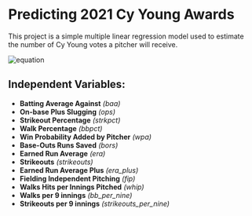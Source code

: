 # Predicting 2021 Cy Young Awards

This project is a simple multiple linear regression model used to 
estimate the number of Cy Young votes a pitcher will receive.

![equation](https://miro.medium.com/max/1400/1*jOjxZ5g0RFJN0PqdR-G-Ug.png)

## Independent Variables:
* __Batting Average Against__ _(baa)_
* __On-base Plus Slugging__ _(ops)_
* __Strikeout Percentage__ _(strkpct)_
* __Walk Percentage__ _(bbpct)_
* __Win Probability Added by Pitcher__ _(wpa)_
* __Base-Outs Runs Saved__ _(bors)_
* __Earned Run Average__ _(era)_
* __Strikeouts__ _(strikeouts)_
* __Earned Run Average Plus__ _(era_plus)_
* __Fielding Independent Pitching__ _(fip)_
* __Walks Hits per Innings Pitched__ _(whip)_
* __Walks per 9 innings__ _(bb_per_nine)_
* __Strikeouts per 9 innings__ _(strikeouts_per_nine)_

